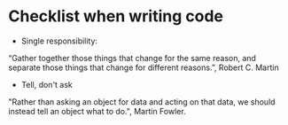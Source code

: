 # Checklist when writing code

- Single responsibility:

 “Gather together those things that change for the same reason, and separate those things that change for different reasons.”, Robert C. Martin
 
- Tell, don't ask

 "Rather than asking an object for data and acting on that data, we should instead tell an object what to do.", Martin Fowler.
